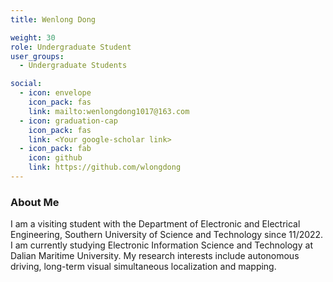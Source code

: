 ```yaml
---
title: Wenlong Dong

weight: 30
role: Undergraduate Student
user_groups:
  - Undergraduate Students

social:
  - icon: envelope 
    icon_pack: fas
    link: mailto:wenlongdong1017@163.com
  - icon: graduation-cap 
    icon_pack: fas
    link: <Your google-scholar link>
  - icon_pack: fab
    icon: github
    link: https://github.com/wlongdong
---
```

### About Me
I am a visiting student with the Department of Electronic and Electrical Engineering, Southern University of Science and Technology since 11/2022. I am currently studying Electronic Information Science and Technology at Dalian Maritime University. My research interests include autonomous driving, long-term visual simultaneous localization and mapping.


